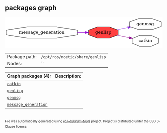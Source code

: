 <!--
File was automatically generated using 'ros-diagram-tools' project.
Project is distributed under the BSD 3-Clause license.
-->

## packages graph

[![genlisp](genlisp.png "genlisp")](genlisp.png)

|     |     |
| --- | --- |
| Package path: | `/opt/ros/noetic/share/genlisp` |
| Nodes: | `` |


| Graph packages (4): | Description: |
| ------------------- | ------------ |
| [`catkin`](catkin.md) |  |
| [`genlisp`](genlisp.md) |  |
| [`genmsg`](genmsg.md) |  |
| [`message_generation`](message_generation.md) |  |


</br>
<font size="1">
File was automatically generated using <a href="https://github.com/anetczuk/ros-diagram-tools"><i>ros-diagram-tools</i></a> project.
Project is distributed under the BSD 3-Clause license.
</font>
